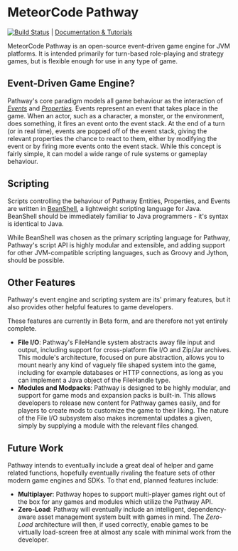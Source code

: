 MeteorCode Pathway
==================

[![Build Status](https://travis-ci.org/MeteorCode/Pathway.svg?branch=master)](https://travis-ci.org/MeteorCode/Pathway) | [Documentation & Tutorials](https://github.com/MeteorCode/Pathway/wiki)

MeteorCode Pathway is an open-source event-driven game engine for JVM platforms. It is intended primarily for turn-based role-playing and strategy games, but is flexible enough for use in any type of game.

Event-Driven Game Engine?
-------------------------

Pathway's core paradigm models all game behaviour as the interaction of *[Events](https://jenkins.meteorcodelabs.com/job/Pathway/javadoc/com/meteorcode/pathway/model/Event.html)* and *[Properties](https://jenkins.meteorcodelabs.com/job/Pathway/javadoc/com/meteorcode/pathway/model/Property.html)*. Events represent an event that takes place in the game. When an actor, such as a character, a monster, or the environment, does something, it fires an event onto the event stack. At the end of a turn (or in real time), events are popped off of the event stack, giving the relevant properties the chance to react to them, either by modifying the event or by firing more events onto the event stack. While this concept is fairly simple, it can model a wide range of rule systems or gameplay behaviour.

Scripting
---------

Scripts controlling the behaviour of Pathway Entities, Properties, and Events are written in [BeanShell](http://www.beanshell.org), a lightweight scripting language for Java. BeanShell should be immediately familiar to Java programmers - it's syntax is identical to Java.

While BeanShell was chosen as the primary scripting language for Pathway, Pathway's script API is highly modular and extensible, and adding support for other JVM-compatible scripting languages, such as Groovy and Jython, should be possible.

Other Features
--------------

Pathway's event engine and scripting system are its' primary features, but it also provides other helpful features to game developers.

These features are currently in Beta form, and are therefore not yet entirely complete.

  + **File I/O**: Pathway's FileHandle system abstracts away file input and output, including support for cross-platform file I/O and Zip/Jar archives. This module's architecture, focused on pure abstraction, allows you to mount nearly any kind of
vaguely file shaped system into the game, including for example databases or HTTP connections, as long as you can implement
a Java object of the FileHandle type.
  + **Modules and Modpacks**: Pathway is designed to be highly modular, and support for game mods and expansion packs is built-in. This allows developers to release new content for Pathway games easily, and for players to create mods to customize the game to their liking. The nature of the File I/O subsystem also makes incremental updates a given, simply by supplying
a module with the relevant files changed.

Future Work
-----------

Pathway intends to eventually include a great deal of helper and game related functions, hopefully eventually rivaling
the feature sets of other modern game engines and SDKs. To that end, planned features include:

  + **Multiplayer**: Pathway hopes to support multi-player games right out of the box for any games and modules which
utilize the Pathway API.
  + **Zero-Load**: Pathway will eventually include an intelligent, dependency-aware asset management system built with games in mind. The *Zero-Load* architecture will then, if used correctly, enable games to be virtually load-screen free at almost any scale with minimal work from the developer.
